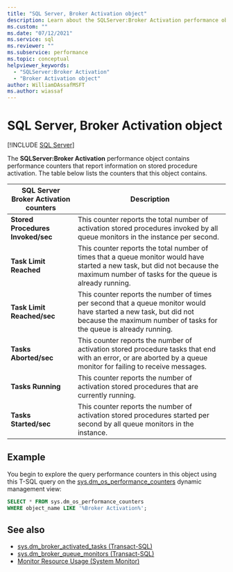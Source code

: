 ```yaml
---
title: "SQL Server, Broker Activation object"
description: Learn about the SQLServer:Broker Activation performance object, which contains performance counters that report information on stored procedure activation. 
ms.custom: ""
ms.date: "07/12/2021"
ms.service: sql
ms.reviewer: ""
ms.subservice: performance
ms.topic: conceptual
helpviewer_keywords: 
  - "SQLServer:Broker Activation"
  - "Broker Activation object"
author: WilliamDAssafMSFT
ms.author: wiassaf
---
```

# SQL Server, Broker Activation object
 [!INCLUDE [SQL Server](../../includes/applies-to-version/sqlserver.md)]

  The **SQLServer:Broker Activation** performance object contains performance counters that report information on stored procedure activation. The table below lists the counters that this object contains.  
  
|**SQL Server Broker Activation** counters|Description|  
|-------------------------------------------|-----------------|  
|**Stored Procedures Invoked/sec**|This counter reports the total number of activation stored procedures invoked by all queue monitors in the instance per second.|  
|**Task Limit Reached**|This counter reports the total number of times that a queue monitor would have started a new task, but did not because the maximum number of tasks for the queue is already running.|  
|**Task Limit Reached/sec**|This counter reports the number of times per second that a queue monitor would have started a new task, but did not because the maximum number of tasks for the queue is already running.|  
|**Tasks Aborted/sec**|This counter reports the number of activation stored procedure tasks that end with an error, or are aborted by a queue monitor for failing to receive messages.|  
|**Tasks Running**|This counter reports the number of activation stored procedures that are currently running.|  
|**Tasks Started/sec**|This counter reports the number of activation stored procedures started per second by all queue monitors in the instance.|  
  
  
## Example

You begin to explore the query performance counters in this object using this T-SQL query on the [sys.dm_os_performance_counters](../system-dynamic-management-views/sys-dm-os-performance-counters-transact-sql.md) dynamic management view:

```sql
SELECT * FROM sys.dm_os_performance_counters
WHERE object_name LIKE '%Broker Activation%';
```  

## See also  
 - [sys.dm_broker_activated_tasks &#40;Transact-SQL&#41;](../../relational-databases/system-dynamic-management-views/sys-dm-broker-activated-tasks-transact-sql.md)   
 - [sys.dm_broker_queue_monitors &#40;Transact-SQL&#41;](../../relational-databases/system-dynamic-management-views/sys-dm-broker-queue-monitors-transact-sql.md)   
 - [Monitor Resource Usage &#40;System Monitor&#41;](../../relational-databases/performance-monitor/monitor-resource-usage-system-monitor.md)  
  
  
